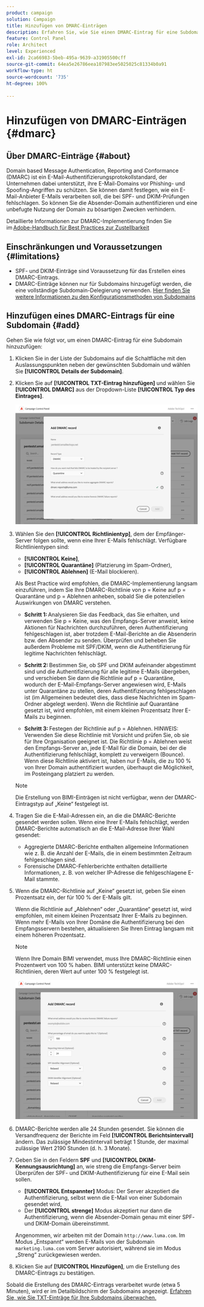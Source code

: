```yaml
---
product: campaign
solution: Campaign
title: Hinzufügen von DMARC-Einträgen
description: Erfahren Sie, wie Sie einen DMARC-Eintrag für eine Subdomain hinzufügen.
feature: Control Panel
role: Architect
level: Experienced
exl-id: 2ca66983-5beb-495a-9639-a31905500cff
source-git-commit: 64ea5e26786eea107983ee5025025c81334b0a91
workflow-type: ht
source-wordcount: '735'
ht-degree: 100%

---
```


# Hinzufügen von DMARC-Einträgen {#dmarc}

## Über DMARC-Einträge {#about}

Domain based Message Authentication, Reporting and Conformance (DMARC) ist ein E-Mail-Authentifizierungsprotokollstandard, der Unternehmen dabei unterstützt, ihre E-Mail-Domains vor Phishing- und Spoofing-Angriffen zu schützen. Sie können damit festlegen, wie ein E-Mail-Anbieter E-Mails verarbeiten soll, die bei SPF- und DKIM-Prüfungen fehlschlagen. So können Sie die Absender-Domain authentifizieren und eine unbefugte Nutzung der Domain zu bösartigen Zwecken verhindern.

Detaillierte Informationen zur DMARC-Implementierung finden Sie im [Adobe-Handbuch für Best Practices zur Zustellbarkeit](https://experienceleague.adobe.com/docs/deliverability-learn/deliverability-best-practice-guide/additional-resources/technotes/implement-dmarc.html?lang=de)

## Einschränkungen und Voraussetzungen {#limitations}

* SPF- und DKIM-Einträge sind Voraussetzung für das Erstellen eines DMARC-Eintrags.
* DMARC-Einträge können nur für Subdomains hinzugefügt werden, die eine vollständige Subdomain-Delegierung verwenden. [Hier finden Sie weitere Informationen zu den Konfigurationsmethoden von Subdomains](subdomains-branding.md#subdomain-delegation-methods)

## Hinzufügen eines DMARC-Eintrags für eine Subdomain {#add}

Gehen Sie wie folgt vor, um einen DMARC-Eintrag für eine Subdomain hinzuzufügen:

1. Klicken Sie in der Liste der Subdomains auf die Schaltfläche mit den Auslassungspunkten neben der gewünschten Subdomain und wählen Sie **[!UICONTROL Details der Subdomain]**.

1. Klicken Sie auf **[!UICONTROL TXT-Eintrag hinzufügen]** und wählen Sie **[!UICONTROL DMARC]** aus der Dropdown-Liste **[!UICONTROL Typ des Eintrages]**.

   ![](assets/dmarc-add.png)

1. Wählen Sie den **[!UICONTROL Richtlinientyp]**, dem der Empfänger-Server folgen sollte, wenn eine Ihrer E-Mails fehlschlägt. Verfügbare Richtlinientypen sind:

   * **[!UICONTROL Keine]**,
   * **[!UICONTROL Quarantäne]** (Platzierung im Spam-Ordner),
   * **[!UICONTROL Ablehnen]** (E-Mail blockieren).

   Als Best Practice wird empfohlen, die DMARC-Implementierung langsam einzuführen, indem Sie Ihre DMARC-Richtlinie von p = Keine auf p = Quarantäne und p = Ablehnen anheben, sobald Sie die potenziellen Auswirkungen von DMARC verstehen.

   * **Schritt 1:** Analysieren Sie das Feedback, das Sie erhalten, und verwenden Sie p = Keine, was den Empfangs-Server anweist, keine Aktionen für Nachrichten durchzuführen, deren Authentifizierung fehlgeschlagen ist, aber trotzdem E-Mail-Berichte an die Absenderin bzw. den Absender zu senden. Überprüfen und beheben Sie außerdem Probleme mit SPF/DKIM, wenn die Authentifizierung für legitime Nachrichten fehlschlägt.

   * **Schritt 2:** Bestimmen Sie, ob SPF und DKIM aufeinander abgestimmt sind und die Authentifizierung für alle legitime E-Mails übergeben, und verschieben Sie dann die Richtlinie auf p = Quarantäne, wodurch der E-Mail-Empfangs-Server angewiesen wird, E-Mails unter Quarantäne zu stellen, deren Authentifizierung fehlgeschlagen ist (im Allgemeinen bedeutet dies, dass diese Nachrichten im Spam-Ordner abgelegt werden). Wenn die Richtlinie auf Quarantäne gesetzt ist, wird empfohlen, mit einem kleinen Prozentsatz Ihrer E-Mails zu beginnen.

   * **Schritt 3:** Festegen der Richtlinie auf p = Ablehnen. HINWEIS: Verwenden Sie diese Richtlinie mit Vorsicht und prüfen Sie, ob sie für Ihre Organisation geeignet ist. Die Richtlinie p = Ablehnen weist den Empfangs-Server an, jede E-Mail für die Domain, bei der die Authentifizierung fehlschlägt, komplett zu verweigern (Bounce). Wenn diese Richtlinie aktiviert ist, haben nur E-Mails, die zu 100 % von Ihrer Domain authentifiziert wurden, überhaupt die Möglichkeit, im Posteingang platziert zu werden.

   >[!NOTE]
   >
   > Die Erstellung von BIMI-Einträgen ist nicht verfügbar, wenn der DMARC-Eintragstyp auf „Keine“ festgelegt ist.

1. Tragen Sie die E-Mail-Adressen ein, an die die DMARC-Berichte gesendet werden sollen. Wenn eine Ihrer E-Mails fehlschlägt, werden DMARC-Berichte automatisch an die E-Mail-Adresse Ihrer Wahl gesendet:

   * Aggregierte DMARC-Berichte enthalten allgemeine Informationen wie z. B. die Anzahl der E-Mails, die in einem bestimmten Zeitraum fehlgeschlagen sind.
   * Forensische DMARC-Fehlerberichte enthalten detaillierte Informationen, z. B. von welcher IP-Adresse die fehlgeschlagene E-Mail stammte.

1. Wenn die DMARC-Richtlinie auf „Keine“ gesetzt ist, geben Sie einen Prozentsatz ein, der für 100 % der E-Mails gilt.

   Wenn die Richtlinie auf „Ablehnen“ oder „Quarantäne“ gesetzt ist, wird empfohlen, mit einem kleinen Prozentsatz Ihrer E-Mails zu beginnen. Wenn mehr E-Mails von Ihrer Domäne die Authentifizierung bei den Empfangsservern bestehen, aktualisieren Sie Ihren Eintrag langsam mit einem höheren Prozentsatz.

   >[!NOTE]
   >
   >Wenn Ihre Domain BIMI verwendet, muss Ihre DMARC-Richtlinie einen Prozentwert von 100 % haben. BIMI unterstützt keine DMARC-Richtlinien, deren Wert auf unter 100 % festgelegt ist.

   ![](assets/dmarc-add2.png)

1. DMARC-Berichte werden alle 24 Stunden gesendet. Sie können die Versandfrequenz der Berichte im Feld **[!UICONTROL Berichtsintervall]** ändern. Das zulässige Mindestintervall beträgt 1 Stunde, der maximal zulässige Wert 2190 Stunden (d. h. 3 Monate).

1. Geben Sie in den Feldern **SPF** und **[!UICONTROL DKIM-Kennungsausrichtung]** an, wie streng die Empfangs-Server beim Überprüfen der SPF- und DKIM-Authentifizierung für eine E-Mail sein sollen.

   * **[!UICONTROL Entspannter]** Modus: Der Server akzeptiert die Authentifizierung, selbst wenn die E-Mail von einer Subdomain gesendet wird,
   * Der **[!UICONTROL strenge]** Modus akzeptiert nur dann die Authentifizierung, wenn die Absender-Domain genau mit einer SPF- und DKIM-Domain übereinstimmt.

   Angenommen, wir arbeiten mit der Domain `http://www.luma.com`. Im Modus „Entspannt“ werden E-Mails von der Subdomain `marketing.luma.com` vom Server autorisiert, während sie im Modus „Streng“ zurückgewiesen werden.

1. Klicken Sie auf **[!UICONTROL Hinzufügen]**, um die Erstellung des DMARC-Eintrags zu bestätigen.

Sobald die Erstellung des DMARC-Eintrags verarbeitet wurde (etwa 5 Minuten), wird er im Detailbildschirm der Subdomains angezeigt. [Erfahren Sie, wie Sie TXT-Einträge für Ihre Subdomains überwachen.](gs-txt-records.md#monitor)

